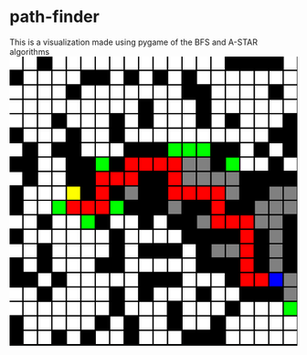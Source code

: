 # path-finder
This is a visualization made using pygame of the BFS and A-STAR algorithms
![Program visualization](img/a_star.png)
